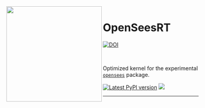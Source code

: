 <img align="left" src="https://github.com/BRACE2/OpenSeesRT/blob/master/docs/figures/peer-black.svg" width="250px">

# OpenSeesRT

[![DOI](https://zenodo.org/badge/DOI/10.5281/zenodo.10456866.svg)](https://doi.org/10.5281/zenodo.10456866)

<br>

Optimized kernel for the experimental [`opensees`](https://github.com/BRACE2/opensees) package.

<div style="align:center">

<!--
[![PyPI Downloads](https://img.shields.io/pypi/dm/opensees?style=for-the-badge)](https://pypi.org/project/opensees)
[![Latest conda-forge version](https://img.shields.io/conda/vn/conda-forge/opensees?logo=conda-forge&style=for-the-badge)](https://anaconda.org/conda-forge/opensees)
-->

[![Latest PyPI version](https://img.shields.io/pypi/v/opensees?logo=pypi&style=for-the-badge)](https://pypi.python.org/pypi/opensees)
[![](https://img.shields.io/conda/v/opensees/opensees?color=%23660505&style=for-the-badge)](https://anaconda.org/opensees/opensees)

</div>

--------------------------------------------------------------------

